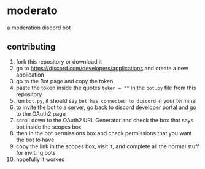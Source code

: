 # moderato

a moderation discord bot

## contributing

1. fork this repository or download it
2. go to https://discord.com/developers/applications and create a new application
3. go to the Bot page and copy the token
4. paste the token inside the quotes `token = ""` in the `bot.py` file from this repository
5. run `bot.py`, it should say `bot has connected to discord` in your terminal
6. to invite the bot to a server, go back to discord developer portal and go to the OAuth2 page
7. scroll down to the OAuth2 URL Generator and check the box that says bot inside the scopes box
8. then in the bot permissions box and check permissions that you want the bot to have
9. copy the link in the scopes box, visit it, and complete all the normal stuff for inviting bots
10. hopefully it worked
